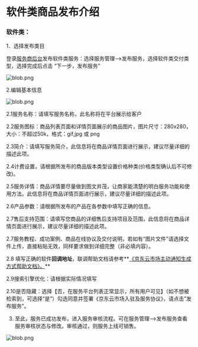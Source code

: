 # **软件类商品发布介绍**

### **软件类：**

1．选择发布类目

登录[服务商后台](http://i-market.jdcloud.com/)发布软件类服务：选择服务管理-->发布服务，选择软件类交付类型，选择完成后点击 “下一步，发布服务”

![blob.png](https://img1.jcloudcs.com/cms/8449fac4-109f-471c-95fb-c7d2412c867620171117172827.png)

2.编辑基本信息

![blob.png](https://img1.jcloudcs.com/cms/8b117015-c0b3-4656-b43f-4690aacd09a620171117171618.png)

2.1服务名称：请填写服务名称，此名称将在平台展示给客户

2.2服务图标：商品列表页面和详情页面展示的商品图片，图片尺寸：280x280，大小：不超过50k，格式：gif,jpg 或 png

2.3简介：请填写服务简介，此信息将在商品详情页面进行展示，建议尽量详细的描述此项。

2.4计费设置，请根据所发布的商品版本类型设置价格种类(价格类型确认后不可修改)。

2.5服务详情：商品详情要尽量做到图文并茂，让商家能清楚的明白服务功能和使用方法。此信息将在商品详情页面进行展示，建议尽量详细的描述此项。

2.6产品参数：请根据所发布的产品在各参数中填写正确的信息。

2.7售后支持范围：请填写您商品的详细售后支持项目及范围，此信息将在商品详情页面进行展示，建议尽量详细的描述此项。

2.7服务教程、成功案例、商品在线协议及交付说明，若如有“图片文件”请选择文件上传，直接粘贴无效，同样要求做到详细完整（非必填内容）。

2.8 填写正确的软件**回调地址**，联调帮助文档请参考**[《京东云市场主动通知生成方式帮助文档》。](https://www.jdcloud.com/help/detail/1764/isCateLog/1)**

2.9搜索引擎优化：请根据实际情况填写

2.10是否隐藏：选择【否，在服务平台列表正常显示，所有用户可见】（如不想被检索到，可选择“是”）勾选同意并签署《京东云市场入驻及服务协议》，请点击”发布服务”。

3. 至此，服务已成功发布，进入服务审核流程。可在服务管理-->发布服务查看服务审核状态与修改。审核通过，则服务上线可销售。

![blob.png](https://img1.jcloudcs.com/cms/0e695004-d092-4119-b559-543ad139796d20171117171555.png)